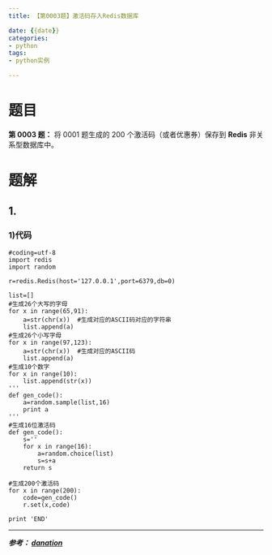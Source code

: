 ```yaml
---
title: 【第0003题】激活码存入Redis数据库

date: {{date}}
categories:
- python
tags:
- python实例

---
```

# 题目

**第 0003 题：** 将 0001 题生成的 200 个激活码（或者优惠券）保存到 **Redis** 非关系型数据库中。

# 题解
## 1.

### 1)代码
```
#coding=utf-8
import redis
import random

r=redis.Redis(host='127.0.0.1',port=6379,db=0)

list=[]
#生成26个大写的字母
for x in range(65,91):
    a=str(chr(x))  #生成对应的ASCII码对应的字符串
    list.append(a)
#生成26个小写字母
for x in range(97,123):
    a=str(chr(x))  #生成对应的ASCII码
    list.append(a)
#生成10个数字
for x in range(10):
    list.append(str(x))
'''
def gen_code():
    a=random.sample(list,16)
    print a
'''
#生成16位激活码
def gen_code():
    s=''
    for x in range(16):
        a=random.choice(list)
        s=s+a
    return s

#生成200个激活码
for x in range(200):
    code=gen_code()
    r.set(x,code)

print 'END'
```



---
***参考：
[danation](https://blog.csdn.net/danation/article/details/76380797)***
